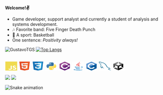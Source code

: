 **Welcome!✌**
- Game developer, support analyst and currently a student of analysis and systems development.
- 🎶 Favorite band: Five Finger Death Punch
- 🏀 A sport: Basketball
- One sentence: *Positivity always!*

![GustavoTGS](https://github-readme-stats.vercel.app/api?username=GustavoTGS&show_icons=true&theme=merko)
[![Top Langs](https://github-readme-stats.vercel.app/api/top-langs/?username=gustavotgs&layout=compact&theme=merko)](https://github.com/gustavotgs/github-readme-stats)

<div style="display: inline_block"><br>
  <img align="center" alt="Guga-Js" height="30" width="40" src="https://raw.githubusercontent.com/devicons/devicon/master/icons/javascript/javascript-plain.svg">
  <img align="center" alt="Guga-HTML" height="30" width="40" src="https://raw.githubusercontent.com/devicons/devicon/master/icons/html5/html5-original.svg">
  <img align="center" alt="Guga-CSS" height="30" width="40" src="https://raw.githubusercontent.com/devicons/devicon/master/icons/css3/css3-original.svg">
  <img align="center" alt="Guga-Python" height="30" width="40" src="https://raw.githubusercontent.com/devicons/devicon/master/icons/python/python-original.svg">
  <img align="center" alt="Guga-Csharp" height="30" width="40" src="https://raw.githubusercontent.com/devicons/devicon/master/icons/csharp/csharp-original.svg">
  <img align="center" alt="Guga-Java" height="30" width="40" src="https://raw.githubusercontent.com/devicons/devicon/master/icons/java/java-original.svg">
  <img align="center" alt="Guga-C" height="30" width="40" src="https://raw.githubusercontent.com/devicons/devicon/master/icons/c/c-original.svg">
  <img align="center" alt="Guga-Mysql" height="30" width="40" src="https://raw.githubusercontent.com/devicons/devicon/master/icons/mysql/mysql-original.svg">
  <img align="center" alt="Guga-Unity" height="30" width="40" src="https://raw.githubusercontent.com/devicons/devicon/master/icons/unity/unity-original.svg">
</div>
<p></p>
<div> 
  <a href="https://www.instagram.com/guga_99/" target="_blank"><img src="https://img.shields.io/badge/-Instagram-%23E4405F?style=for-the-badge&logo=instagram&logoColor=white" target="_blank"></a>
  <a href="https://www.linkedin.com/in/gustavo-tg-soares/" target="_blank"><img src="https://img.shields.io/badge/-LinkedIn-%230077B5?style=for-the-badge&logo=linkedin&logoColor=white" target="_blank"></a> 
</div>

![Snake animation](https://github.com.br/gustavotgs/gustavotgs/blob/output/github-contribution-grid-snake.svg)
